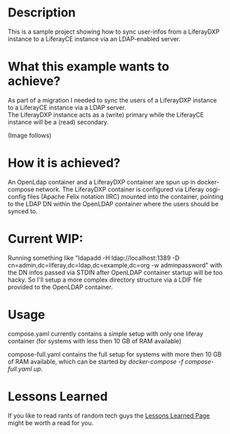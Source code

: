 # Description

This is a sample project showing how to sync user-infos
from a LiferayDXP instance to a LiferayCE instance via an LDAP-enabled server.

# What this example wants to achieve?

As part of a migration I needed to sync the users of a LiferayDXP instance to a LiferayCE instance via a LDAP server.  
The LiferayDXP instance acts as a (write) primary while the LiferayCE instance will be a (read) secondary.

(Image follows)

# How it is achieved?

An OpenLdap container and a LiferayDXP container are spun up in docker-compose network.
The LiferayDXP container is configured via Liferay osgi-config files (Apache Felix notation IIRC) 
mounted into the container, pointing to the LDAP DN within the OpenLDAP container where the users should be synced to.


# Current WIP:
Running something like "ldapadd -H ldap://localhost:1389 -D cn=admin,dc=liferay,dc=ldap,dc=example,dc=org -w adminpassword" 
with the DN infos passed via STDIN after OpenLDAP container startup will be too hacky. 
So I'll setup a more complex directory structure via a LDIF file provided to the OpenLDAP container. 

# Usage

compose.yaml currently contains a simple setup with only one liferay container (for systems with less then 10 GB of RAM available)

compose-full.yaml contains the full setup for systems with more then 10 GB of RAM available, which can be started by _docker-compose -f compose-full.yaml up_.

# Lessons Learned

If you like to read rants of random tech guys the [Lessons Learned Page](LESSONS-LEARNED.md) might be worth a read for you.
